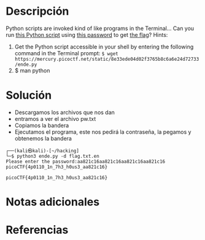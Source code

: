 # Descripción
Python scripts are invoked kind of like programs in the Terminal... Can you run [this Python script](https://mercury.picoctf.net/static/8e33ede04d02f3765b8c6a6e24d72733/ende.py) using [this password](https://mercury.picoctf.net/static/8e33ede04d02f3765b8c6a6e24d72733/pw.txt) to get [the flag](https://mercury.picoctf.net/static/8e33ede04d02f3765b8c6a6e24d72733/flag.txt.en)?
Hints:
1. Get the Python script accessible in your shell by entering the following command in the Terminal prompt: `$ wget https://mercury.picoctf.net/static/8e33ede04d02f3765b8c6a6e24d72733/ende.py`
2. $ man python
# Solución
- Descargamos los archivos que nos dan
- entramos a ver el archivo pw.txt
- Copiamos la bandera
- Ejecutamos el programa, este nos pedirá la contraseña, la pegamos y obtenemos la bandera
```
┌──(kali㉿kali)-[~/hacking]
└─$ python3 ende.py -d flag.txt.en
Please enter the password:aa821c16aa821c16aa821c16aa821c16
picoCTF{4p0110_1n_7h3_h0us3_aa821c16}

picoCTF{4p0110_1n_7h3_h0us3_aa821c16}
```
# Notas adicionales
# Referencias